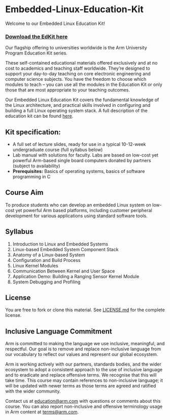 
# Embedded-Linux-Education-Kit

Welcome to our Embedded Linux Education Kit!

### [Download the EdKit here](https://github.com/arm-university/Embedded-Linux-Education-Kit/archive/refs/heads/main.zip) 

Our flagship offering to universities worldwide is the Arm University Program Education Kit series.

These self-contained educational materials offered exclusively and at no cost to academics and teaching staff worldwide. They’re designed to support your day-to-day teaching on core electronic engineering and computer science subjects. You have the freedom to choose which modules to teach – you can use all the modules in the Education Kit or only those that are most appropriate to your teaching outcomes.

Our Embedded Linux Education Kit covers the fundamental knowledge of the Linux architecture, and practical skills involved in configuring and building a full Linux operating system stack. A full description of the education kit can be found [here](https://www.arm.com/resources/education/education-kits/embedded-linux).

## Kit specification:

* A full set of lecture slides, ready for use in a typical 10-12-week undergraduate course (full syllabus below)
* Lab manual with solutions for faculty. Labs are based on low-cost yet powerful Arm-based single board computers donated by partners (subject to availability)
* **Prerequisites:** Basics of operating systems, basics of software programming in C

## Course Aim
To produce students who can develop an embedded Linux system on low-cost yet powerful Arm based platforms, including customer peripheral development for various applications using standard software tools.

## Syllabus
1. Introduction to Linux and Embedded Systems
1. Linux-based Embedded System Component Stack
1. Anatomy of a Linux-based System
1. Configuration and Build Process
1. Linux Kernel Modules
1. Communication Between Kernel and User Space
1. Application Demo: Building a Ranging Sensor Kernel Module
1. System Debugging and Profiling

## License
You are free to fork or clone this material. See [LICENSE.md](https://github.com/arm-university/Embedded-Linux-Education-Kit/blob/main/License/LICENSE.md) for the complete license.

## Inclusive Language Commitment
Arm is committed to making the language we use inclusive, meaningful, and respectful. Our goal is to remove and replace non-inclusive language from our vocabulary to reflect our values and represent our global ecosystem.
 
Arm is working actively with our partners, standards bodies, and the wider ecosystem to adopt a consistent approach to the use of inclusive language and to eradicate and replace offensive terms. We recognise that this will take time. This course may contain references to non-inclusive language; it will be updated with newer terms as those terms are agreed and ratified with the wider community. 
 
Contact us at education@arm.com with questions or comments about this course. You can also report non-inclusive and offensive terminology usage in Arm content at terms@arm.com.

